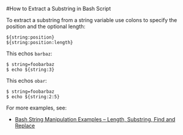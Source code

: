 #How to Extract a Substring in Bash Script

To extract a substring from a string variable use colons to specify the position and the optional length:

    ${string:position}
    ${string:position:length}
    
This echos `barbaz`:

    $ string=foobarbaz
    $ echo ${string:3}

This echos `obar`:

    $ string=foobarbaz
    $ echo ${string:2:5}

For more examples, see:

- [Bash String Manipulation Examples – Length, Substring, Find and Replace](http://www.thegeekstuff.com/2010/07/bash-string-manipulation/)




